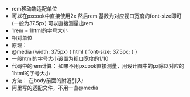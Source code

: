 - rem移动端适配单位
- 可以在pxcook中直接使用2x 然后rem 基数为对应视口宽度的font-size即可 (一般为37.5px) 可以直接测量出rem
- 1rem = 1html的字号大小
- 相对单位
- 原理：
- @media (width: 375px) {
            html {
                font-size: 37.5px;
            }
        }
- 一般html的字号大小设置为视口宽度的1/10
- 代码中的rem计算： 如果不用pxcook直接测量，用设计图中的px除以对应的1html的字号大小
- 方法： 在body前面的附近引入:  <script src="./js/flexible.js"></script>
- 阿里写的适配文件，不用一直@media
